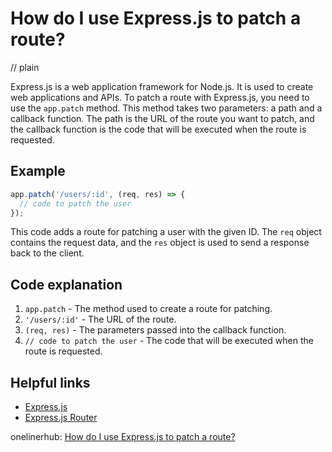 # How do I use Express.js to patch a route?
// plain

Express.js is a web application framework for Node.js. It is used to create web applications and APIs. To patch a route with Express.js, you need to use the `app.patch` method. This method takes two parameters: a path and a callback function. The path is the URL of the route you want to patch, and the callback function is the code that will be executed when the route is requested.

## Example


```javascript
app.patch('/users/:id', (req, res) => {
  // code to patch the user
});
```

This code adds a route for patching a user with the given ID. The `req` object contains the request data, and the `res` object is used to send a response back to the client.

## Code explanation


1. `app.patch` - The method used to create a route for patching.
2. `'/users/:id'` - The URL of the route.
3. `(req, res)` - The parameters passed into the callback function.
4. `// code to patch the user` - The code that will be executed when the route is requested.

## Helpful links

- [Express.js](https://expressjs.com/)
- [Express.js Router](https://expressjs.com/en/guide/routing.html)

onelinerhub: [How do I use Express.js to patch a route?](https://onelinerhub.com/expressjs/how-do-i-use-express-js-to-patch-a-route)